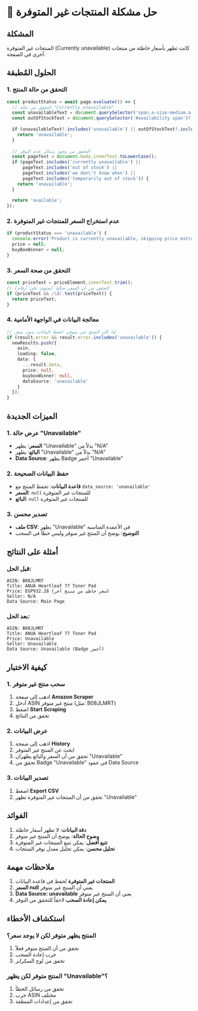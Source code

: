 # 🚫 حل مشكلة المنتجات غير المتوفرة

## المشكلة
المنتجات غير المتوفرة (Currently unavailable) كانت تظهر بأسعار خاطئة من منتجات أخرى في الصفحة.

## الحلول المُطبقة

### 1. التحقق من حالة المنتج
```javascript
const productStatus = await page.evaluate(() => {
  // التحقق من حالة "Currently unavailable"
  const unavailableText = document.querySelector('span.a-size-medium.a-color-success')?.innerText;
  const outOfStockText = document.querySelector('#availability span')?.innerText;
  
  if (unavailableText?.includes('unavailable') || outOfStockText?.includes('unavailable')) {
    return 'unavailable';
  }
  
  // التحقق من وجود رسائل عدم التوفر
  const pageText = document.body.innerText.toLowerCase();
  if (pageText.includes('currently unavailable') || 
      pageText.includes('out of stock') || 
      pageText.includes('we don\'t know when') ||
      pageText.includes('temporarily out of stock')) {
    return 'unavailable';
  }
  
  return 'available';
});
```

### 2. عدم استخراج السعر للمنتجات غير المتوفرة
```javascript
if (productStatus === 'unavailable') {
  console.error('Product is currently unavailable, skipping price extraction');
  price = null;
  buyBoxWinner = null;
}
```

### 3. التحقق من صحة السعر
```javascript
const priceText = priceElement.innerText.trim();
// التحقق من أن السعر صالح (يحتوي على أرقام)
if (priceText && /\d/.test(priceText)) {
  return priceText;
}
```

### 4. معالجة البيانات في الواجهة الأمامية
```typescript
// إذا كان المنتج غير متوفر، احفظ البيانات بدون سعر
if (result.error && result.error.includes('unavailable')) {
  newResults.push({ 
    asin, 
    loading: false, 
    data: { 
      ...result.data, 
      price: null, 
      buyboxWinner: null,
      dataSource: 'unavailable'
    } 
  });
}
```

## الميزات الجديدة

### 1. عرض حالة "Unavailable"
- **السعر**: يظهر "Unavailable" بدلاً من "N/A"
- **البائع**: يظهر "Unavailable" بدلاً من "N/A"
- **Data Source**: يظهر Badge أحمر "Unavailable"

### 2. حفظ البيانات الصحيحة
- **قاعدة البيانات**: تحفظ المنتج مع `data_source: 'unavailable'`
- **السعر**: `null` للمنتجات غير المتوفرة
- **البائع**: `null` للمنتجات غير المتوفرة

### 3. تصدير محسن
- **ملف CSV**: يظهر "Unavailable" في الأعمدة المناسبة
- **التوضيح**: يوضح أن المنتج غير متوفر وليس خطأ في السحب

## أمثلة على النتائج

### قبل الحل:
```
ASIN: B08JLMRT
Title: ANUA Heartleaf 77 Toner Pad
Price: EGP932.28 (سعر خاطئ من منتج آخر)
Seller: N/A
Data Source: Main Page
```

### بعد الحل:
```
ASIN: B08JLMRT
Title: ANUA Heartleaf 77 Toner Pad
Price: Unavailable
Seller: Unavailable
Data Source: Unavailable (Badge أحمر)
```

## كيفية الاختبار

### 1. سحب منتج غير متوفر
1. اذهب إلى صفحة **Amazon Scraper**
2. أدخل ASIN منتج غير متوفر (مثل: B08JLMRT)
3. اضغط **Start Scraping**
4. تحقق من النتائج

### 2. عرض البيانات
1. اذهب إلى صفحة **History**
2. ابحث عن المنتج غير المتوفر
3. تحقق من أن السعر والبائع يظهران "Unavailable"
4. تحقق من Badge "Unavailable" في عمود Data Source

### 3. تصدير البيانات
1. اضغط **Export CSV**
2. تحقق من أن المنتجات غير المتوفرة تظهر "Unavailable"

## الفوائد

1. **دقة البيانات**: لا تظهر أسعار خاطئة
2. **وضوح الحالة**: يوضح أن المنتج غير متوفر
3. **تتبع أفضل**: يمكن تتبع المنتجات غير المتوفرة
4. **تحليل محسن**: يمكن تحليل معدل توفر المنتجات

## ملاحظات مهمة

1. **المنتجات غير المتوفرة** تُحفظ في قاعدة البيانات
2. **السعر null** يعني أن المنتج غير متوفر
3. **Data Source: unavailable** يعني أن المنتج غير متوفر
4. **يمكن إعادة السحب** لاحقاً للتحقق من التوفر

## استكشاف الأخطاء

### المنتج يظهر متوفر لكن لا يوجد سعر؟
1. تحقق من أن المنتج متوفر فعلاً
2. جرب إعادة السحب
3. تحقق من لوج السكرابر

### المنتج متوفر لكن يظهر "Unavailable"؟
1. تحقق من رسائل الخطأ
2. جرب ASIN مختلف
3. تحقق من إعدادات المنطقة 